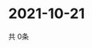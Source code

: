 # 2021-10-21
  共 0条

  <!-- BEGIN -->
  <!-- 最后更新时间Thu Oct 21 2021 16:17:26 GMT+0000 (Coordinated Universal Time) -->
  
  <!-- END -->
  
  